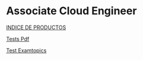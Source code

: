 # Associate Cloud Engineer

[INDICE DE PRODUCTOS](Associate%20Cloud%20Engineer%2028b5bd7c861080859b61fb06ffee0b10/INDICE%20DE%20PRODUCTOS%2028b5bd7c861081808154e55e172a420e.md)

[Tests Pdf](Associate%20Cloud%20Engineer%2028b5bd7c861080859b61fb06ffee0b10/Tests%20Pdf%2028b5bd7c861081c69f89eaa9712666fd.md)

[Test Examtopics](Associate%20Cloud%20Engineer%2028b5bd7c861080859b61fb06ffee0b10/Test%20Examtopics%2028b5bd7c861081e3b18dc11d2c9b551b.md)